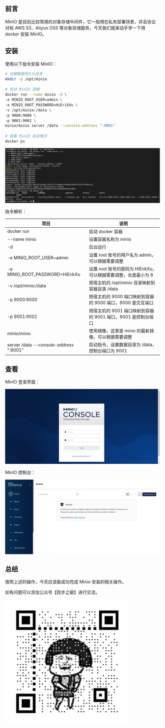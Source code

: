 ## 前言

MinIO 是目前比较常用的对象存储中间件，它一般用在私有部署场景，并且协议对标 AWS S3、Aliyun OSS 等对象存储服务，今天我们就来动手学一下用 docker 安装 MinIO。

## 安装

使用以下指令安装 MinIO：

``` bash
# 创建数据持久化目录
mkdir -p /opt/minio

# 启动 MinIO 容器
docker run --name minio -d \
-e MINIO_ROOT_USER=admin \
-e MINIO_ROOT_PASSWORD=HiErikXu \
-v /opt/minio:/data \
-p 9000:9000 \
-p 9001:9001 \
minio/minio server /data --console-address ":9001"

# 查看 MinIO 启动情况
docker ps
```

![启动 MinIO](images/minio/1.png "启动 MinIO")

指令解析：

| 项目 | 说明 |
| ------- | ------- |
| docker run | 启动 docker 容器 |
| --name minio | 设置容器名称为 minio |
| -d | 后台运行 |
| -e MINIO_ROOT_USER=admin | 设置 root 账号的用户名为 admin，可以根据需要调整 |
| -e MINIO_ROOT_PASSWORD=HiErikXu | 设置 root 账号的密码为 HiErikXu，可以根据需要调整，长度最小为 8 |
| -v /opt/minio:/data | 把宿主机的 /opt/minio 目录映射到容器目录 /data |
| -p 9000:9000 | 把宿主机的 9000 端口映射到容器的 9000 端口，9000 是交互端口 |
| -p 9001:9001 | 把宿主机的 9001 端口映射到容器的 9001 端口，9001 是控制台端口 |
| minio/minio | 使用镜像，这里是 minio 的最新镜像，可以根据需要调整 |
| server /data --console-address ":9001" | 启动指令，设置数据目录为 /data，控制台端口为 9001 |

## 查看

MinIO 登录界面：

![MinIO 登录界面](images/minio/2.png "MinIO 登录界面")

MinIO 控制台：

![查看 MinIO](images/minio/3.png "查看 MinIO")

## 总结

按照上述的操作，今天应该能成功完成 Minio 安装的相关操作。

如有问题可以添加公众号【跬步之巅】进行交流。

![跬步之巅](/images/qrcode.gif "跬步之巅")
